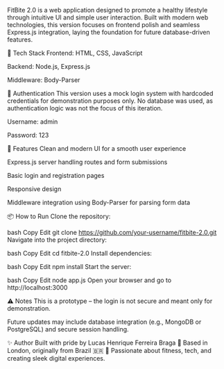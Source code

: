 FitBite 2.0 is a web application designed to promote a healthy lifestyle through intuitive UI and simple user interaction. Built with modern web technologies, this version focuses on frontend polish and seamless Express.js integration, laying the foundation for future database-driven features.

🚀 Tech Stack
Frontend: HTML, CSS, JavaScript

Backend: Node.js, Express.js

Middleware: Body-Parser

🔐 Authentication
This version uses a mock login system with hardcoded credentials for demonstration purposes only. No database was used, as authentication logic was not the focus of this iteration.

Username: admin

Password: 123

📁 Features
Clean and modern UI for a smooth user experience

Express.js server handling routes and form submissions

Basic login and registration pages

Responsive design

Middleware integration using Body-Parser for parsing form data

📦 How to Run
Clone the repository:

bash
Copy
Edit
git clone https://github.com/your-username/fitbite-2.0.git
Navigate into the project directory:

bash
Copy
Edit
cd fitbite-2.0
Install dependencies:

bash
Copy
Edit
npm install
Start the server:

bash
Copy
Edit
node app.js
Open your browser and go to http://localhost:3000

⚠️ Notes
This is a prototype – the login is not secure and meant only for demonstration.

Future updates may include database integration (e.g., MongoDB or PostgreSQL) and secure session handling.

✨ Author
Built with pride by Lucas Henrique Ferreira Braga
📍 Based in London, originally from Brazil 🇧🇷
🧠 Passionate about fitness, tech, and creating sleek digital experiences.

